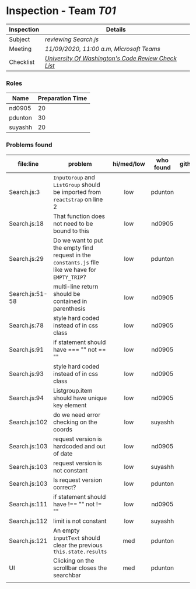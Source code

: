 # Inspection - Team *T01* 
 
| Inspection | Details |
| ----- | ----- |
| Subject | *reviewing Search.js* |
| Meeting | *11/09/2020, 11:00 a.m, Microsoft Teams* |
| Checklist | *[University Of Washington's Code Review Check List](https://www.google.com/url?sa=t&rct=j&q=&esrc=s&source=web&cd=&ved=2ahUKEwilifury7TsAhXaGM0KHTllA_oQFjAGegQIARAC&url=https%3A%2F%2Fcourses.cs.washington.edu%2Fcourses%2Fcse403%2F12wi%2Fsections%2F12wi_code_review_checklist.pdf&usg=AOvVaw1FYJUky_S6za5HoAUkwXai)* |

### Roles

| Name | Preparation Time |
| ---- | ---- |
| nd0905 | 20 |
| pdunton | 30 |
| suyashh | 20 |


### Problems found

| file:line | problem | hi/med/low | who found | github#  |
| --- | --- | :---: | :---: | --- |
| Search.js:3 | `InputGroup` and `ListGroup` should be imported from `reactstrap` on line 2 | low | pdunton |  |
| Search.js:18 | That function does not need to be bound to this | low | nd0905 |  |
| Search.js:29 | Do we want to put the empty find request in the `constants.js` file like we have for `EMPTY_TRIP`? | low | pdunton |  |
| Search.js:51-58 | multi-line return should be contained in parenthesis | low | nd0905 |  |
| Search.js:78 | style hard coded instead of in css class | low | nd0905 |  |
| Search.js:91 | if statement should have === "" not == "" | low | nd0905 |  |
| Search.js:93 | style hard coded instead of in css class | low | nd0905 |  |
| Search.js:94 | Listgroup.item should have unique key element | low | nd0905 |  |
| Search.js:102 | do we need error checking on the coords | low | suyashh |  |
| Search.js:103 | request version is hardcoded and out of date | low | nd0905 |  |
| Search.js:103 | request version is not constant | low | suyashh |  |
| Search.js:103 | Is request version correct? | low | pdunton |  |
| Search.js:111 | if statement should have !== "" not != "" | low | nd0905 |  |
| Search.js:112 | limit is not constant | low | suyashh |  |
| Search.js:121 | An empty `inputText` should clear the previous `this.state.results` | med | pdunton |  |
| UI | Clicking on the scrollbar closes the searchbar | med | pdunton |  |
|  |  |  |  |  |
